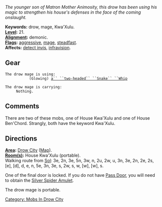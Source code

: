 *The younger son of Matron Mother Animosity, this drow has been using
his magic to strengthen his house's defenses in the face of the coming
onslaught.*

**Keywords:** drow, mage, Kwa'Xulu.  
**[Level](Level.md "wikilink"):** 21.  
**[Alignment](Alignment.md "wikilink"):** demonic.  
**[Flags](:Category:_Mob_Types.md "wikilink"):**
[aggressive](Aggressive_Mobs.md "wikilink"),
[mage](Spellcasting_Mobs.md "wikilink"),
[steadfast](Sentinel_Mobs.md "wikilink").  
**Affects:** [detect invis](Detect_Invis.md "wikilink"),
[infravision](Infravision.md "wikilink").  

## Gear

`The drow mage is using:`  
<wielded>`           (Glowing) `[`a`` ``two-headed`` ``Snake`` ``Whip`](Two-Headed_Snake_Whip.md "wikilink")

`The drow mage is carrying:`  
`     Nothing.`

## Comments

There are two of these mobs, one of House Kwa'Xulu and one of House
Ben'Chord. Strangly, both have the keyword Kwa'Xulu.

## Directions

**[Area](:Category:_Areas.md "wikilink"):** [Drow
City](:Category:_Drow_City.md "wikilink")
([Map](Drow_City_Map.md "wikilink")).  
**[Room(s)](:Category:_Rooms.md "wikilink"):** House Kwa'Xulu
(portable).  
Walking route from [Sol](Sol "wikilink"): 3e, 2n, 3e, 5n, 3w, n, 2u, 2w,
u, 3n, 3e, 2n, 2e, 2s, \[e\], \[d\], d, e, n, 5e, 3n, 3e, s, 2w, s, w,
\[w\], \[w\], s.

One of the final door is locked. If you do not have [Pass
Door](Pass_Door "wikilink"), you will need to obtain the [Silver Spider
Amulet](Silver_Spider_Amulet "wikilink").

The drow mage is portable.  

[Category: Mobs In Drow City](Category:_Mobs_In_Drow_City "wikilink")
